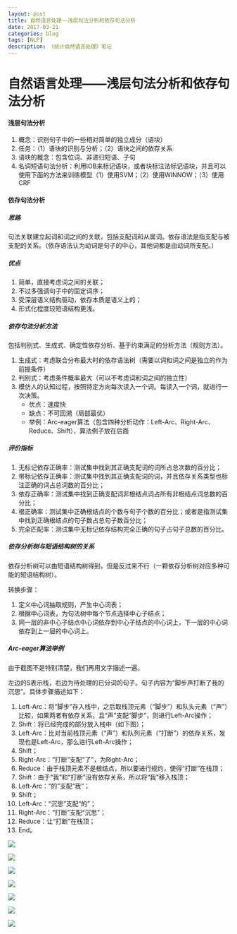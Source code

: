 ```yaml
--- 
layout: post 
title: 自然语言处理——浅层句法分析和依存句法分析
date: 2017-03-21 
categories: blog 
tags: [NLP] 
description: 《统计自然语言处理》笔记
--- 
```


# 自然语言处理——浅层句法分析和依存句法分析

#### 浅层句法分析

1. 概念：识别句子中的一些相对简单的独立成分（语块）
2. 任务：（1）语块的识别与分析；（2）语块之间的依存关系
3. 语块的概念：包含位词、非递归短语、子句
4. 名词短语句法分析：利用IOB来标记语块，或者块标注法标记语块，并且可以使用下面的方法来训练模型（1）使用SVM；（2）使用WINNOW；（3）使用CRF


#### 依存句法分析

##### 思路

句法关联建立起词和词之间的关联，包括支配词和从属词。依存语法是指支配与被支配的关系。（依存语法认为动词是句子的中心，其他词都是由动词所支配。）

##### 优点

1. 简单，直接考虑词之间的关联；
2. 不过多强调句子中的固定词序；
3. 受深层语义结构驱动，依存本质是语义上的；
4. 形式化程度较短语结构更浅。

##### 依存句法分析方法

包括判别式、生成式、确定性依存分析、基于约束满足的分析方法（规则方法）。

1. 生成式：考虑联合分布最大时的依存语法树（需要以词和词之间是独立的作为前提条件）
2. 判别式：考虑条件概率最大（可以不考虑词和词之间的独立性）
3. 模仿人的认知过程，按照特定方向每次读入一个词。每读入一个词，就进行一次决策。
	* 优点：速度快
	* 缺点：不可回溯（局部最优）
	* 举例：Arc-eager算法（包含四种分析动作：Left-Arc、Right-Arc、Reduce、Shift），算法例子放在后面
        
##### 评价指标

1. 无标记依存正确率：测试集中找到其正确支配词的词所占总次数的百分比；
2. 带标记依存正确率：测试集中找到其正确支配词的词，并且依存关系类型也标注正确的词占总词数的百分比；
3. 依存正确率：测试集中找到正确支配词非根结点词占所有非根结点词总数的百分比；
4. 根正确率：测试集中正确根结点的个数与句子个数的百分比；或者是指测试集中找到正确根结点的句子数占总句子数百分比；
5. 完全匹配率：测试集中无标记依存结构完全正确的句子占句子总数的百分比。

##### 依存分析树与短语结构树的关系

依存分析树可以由短语结构树得到，但是反过来不行（一颗依存分析树对应多种可能的短语结构树）。

转换步骤：

1. 定义中心词抽取规则，产生中心词表；
2. 根据中心词表，为句法树中每个节点选择中心子结点；
3. 同一层的非中心子结点中心词依存到中心子结点的中心词上，下一层的中心词依存到上一层的中心词上。
 
 
##### Arc-eager算法举例

由于截图不是特别清楚，我们再用文字描述一遍。

左边的S表示栈，右边为待处理的已分词的句子。句子内容为“脚步声打断了我的沉思”。具体步骤描述如下：

1. Left-Arc：将“脚步”存入栈中，之后取栈顶元素（“脚步”）和队头元素（“声”）比较，如果两者有依存关系，且“声”支配“脚步”，则进行Left-Arc操作；
2. Shift：将已经完成的部分放入栈中（如下图）；
3. Left-Arc：比对当前栈顶元素（“声”）和队列元素（“打断”）的依存关系，发现也是Left-Arc，那么进行Left-Arc操作；
4. Shift；
5. Right-Arc：“打断”支配“了”，为Right-Arc；
6. Reduce：由于栈顶元素不是根结点，所以要进行规约，使得“打断”在栈顶；
7. Shift：由于“我”和“打断”没有依存关系，所以将“我”移入栈顶；
8. Left-Arc：“的”支配“我”；
9. Shift；
10. Left-Arc：“沉思”支配“的”；
11. Right-Arc：“打断”支配“沉思”；
12. Reduce：让“打断”在栈顶；
13. End。

![](http://odjt9j2ec.bkt.clouddn.com/nlp-note5-1.png)

![](http://odjt9j2ec.bkt.clouddn.com/nlp-note5-2.png)

![](http://odjt9j2ec.bkt.clouddn.com/nlp-note5-3.png)

![](http://odjt9j2ec.bkt.clouddn.com/nlp-note5-4.png)

![](http://odjt9j2ec.bkt.clouddn.com/nlp-note5-5.png)

![](http://odjt9j2ec.bkt.clouddn.com/nlp-note5-6.png)

![](http://odjt9j2ec.bkt.clouddn.com/nlp-note5-7.png) 
   
    